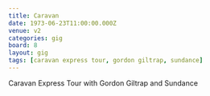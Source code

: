 ```yaml
---
title: Caravan
date: 1973-06-23T11:00:00.000Z
venue: v2
categories: gig
board: 8
layout: gig
tags: [caravan express tour, gordon giltrap, sundance]
---
```

Caravan Express Tour with Gordon Giltrap and Sundance